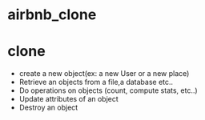 # airbnb_clone

# clone

* create a new object(ex: a new User or a new place)
* Retrieve an objects from a file,a database etc..
* Do operations on objects (count, compute stats, etc..)
* Update attributes of an object
* Destroy an object